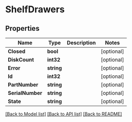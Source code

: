 # ShelfDrawers

## Properties

Name | Type | Description | Notes
------------ | ------------- | ------------- | -------------
**Closed** | **bool** |  | [optional] 
**DiskCount** | **int32** |  | [optional] 
**Error** | **string** |  | [optional] 
**Id** | **int32** |  | [optional] 
**PartNumber** | **string** |  | [optional] 
**SerialNumber** | **string** |  | [optional] 
**State** | **string** |  | [optional] 

[[Back to Model list]](../README.md#documentation-for-models) [[Back to API list]](../README.md#documentation-for-api-endpoints) [[Back to README]](../README.md)


